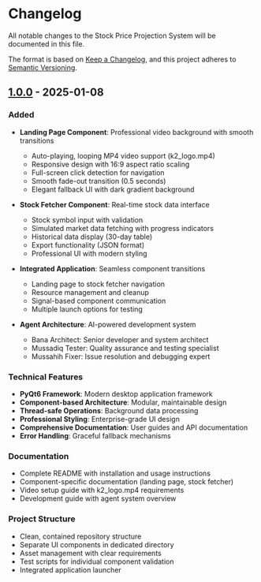 # Changelog

All notable changes to the Stock Price Projection System will be documented in this file.

The format is based on [Keep a Changelog](https://keepachangelog.com/en/1.0.0/),
and this project adheres to [Semantic Versioning](https://semver.org/spec/v2.0.0.html).

## [1.0.0] - 2025-01-08

### Added
- **Landing Page Component**: Professional video background with smooth transitions
  - Auto-playing, looping MP4 video support (k2_logo.mp4)
  - Responsive design with 16:9 aspect ratio scaling
  - Full-screen click detection for navigation
  - Smooth fade-out transition (0.5 seconds)
  - Elegant fallback UI with dark gradient background
  
- **Stock Fetcher Component**: Real-time stock data interface
  - Stock symbol input with validation
  - Simulated market data fetching with progress indicators
  - Historical data display (30-day table)
  - Export functionality (JSON format)
  - Professional UI with modern styling
  
- **Integrated Application**: Seamless component transitions
  - Landing page to stock fetcher navigation
  - Resource management and cleanup
  - Signal-based component communication
  - Multiple launch options for testing

- **Agent Architecture**: AI-powered development system
  - Bana Architect: Senior developer and system architect
  - Mussadiq Tester: Quality assurance and testing specialist
  - Mussahih Fixer: Issue resolution and debugging expert

### Technical Features
- **PyQt6 Framework**: Modern desktop application framework
- **Component-based Architecture**: Modular, maintainable design  
- **Thread-safe Operations**: Background data processing
- **Professional Styling**: Enterprise-grade UI design
- **Comprehensive Documentation**: User guides and API documentation
- **Error Handling**: Graceful fallback mechanisms

### Documentation
- Complete README with installation and usage instructions
- Component-specific documentation (landing page, stock fetcher)
- Video setup guide with k2_logo.mp4 requirements
- Development guide with agent system overview

### Project Structure
- Clean, contained repository structure
- Separate UI components in dedicated directory
- Asset management with clear requirements
- Test scripts for individual component validation
- Integrated application launcher

[1.0.0]: https://github.com/yourusername/K2-Quant/releases/tag/v1.0.0